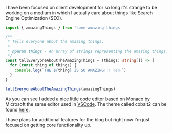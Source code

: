 I have been focused on client development for so long it's strange to be
working on a medium in which I actually care about things like Search Engine
Optimization (SEO).

```typescript
import { amazingThings } from 'some-amazing-things'

/**
 * Tells everyone about the amazing things.
 *
 * @param things - An array of strings representing the amazing things.
 */
const tellEveryoneAboutTheAmazingThings = (things: string[]) => {
  for (const thing of things) {
    console.log(`THE ${thing} IS SO AMAZING!!! ✨🥺✨`)
  }
}

tellEveryoneAboutTheAmazingThings(amazingThings)
```

As you can see I added a nice little code editor based on
[Monaco](https://microsoft.github.io/monaco-editor/) by Microsoft the same
editor used in [VSCode](https://code.visualstudio.com/). The theme called
cobalt2 can be found [here](https://github.com/brijeshb42/monaco-themes).

I have plans for additional features for the blog but right now I'm just focused
on getting core functionality up.
